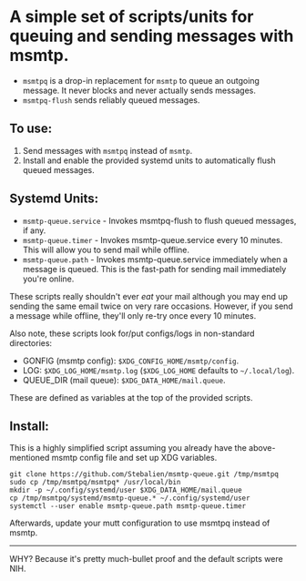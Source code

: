 # A simple set of scripts/units for queuing and sending messages with msmtp.

* `msmtpq` is a drop-in replacement for `msmtp` to queue an outgoing
  message. It never blocks and never actually sends messages.
* `msmtpq-flush` sends reliably queued messages.

## To use:

1. Send messages with `msmtpq` instead of `msmtp`.
2. Install and enable the provided systemd units to automatically flush queued
   messages.
   
## Systemd Units:

* `msmtp-queue.service` - Invokes msmtpq-flush to flush queued messages, if any.
* `msmtp-queue.timer` - Invokes msmtp-queue.service every 10 minutes. This will
  allow you to send mail while offline.
* `msmtp-queue.path` - Invokes msmtp-queue.service immediately when a message is
  queued. This is the fast-path for sending mail immediately you're online.
  
These scripts really shouldn't ever *eat* your mail although you may end up
sending the same email twice on very rare occasions. However, if you send a
message while offline, they'll only re-try once every 10 minutes.

Also note, these scripts look for/put configs/logs in non-standard directories:

* GONFIG (msmtp config): `$XDG_CONFIG_HOME/msmtp/config`.
* LOG: `$XDG_LOG_HOME/msmtp.log` (`$XDG_LOG_HOME` defaults to `~/.local/log`).
* QUEUE_DIR (mail queue): `$XDG_DATA_HOME/mail.queue`.

These are defined as variables at the top of the provided scripts.

## Install:

This is a highly simplified script assuming you already have the above-mentioned 
msmtp config file and set up XDG variables.

```
git clone https://github.com/Stebalien/msmtp-queue.git /tmp/msmtpq
sudo cp /tmp/msmtpq/msmtpq* /usr/local/bin
mkdir -p ~/.config/systemd/user $XDG_DATA_HOME/mail.queue
cp /tmp/msmtpq/systemd/msmtp-queue.* ~/.config/systemd/user
systemctl --user enable msmtp-queue.path msmtp-queue.timer
```
Afterwards, update your mutt configuration to use msmtpq instead of msmtp.

---

WHY? Because it's pretty much-bullet proof and the default scripts were NIH.
